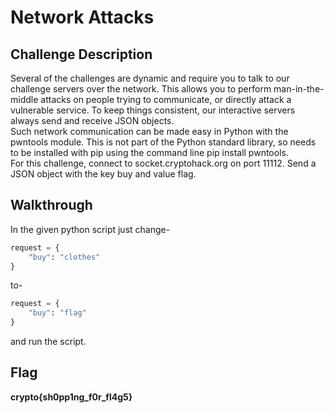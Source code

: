 # Network Attacks
## Challenge Description
Several of the challenges are dynamic and require you to talk to our challenge servers over the network. This allows you to perform man-in-the-middle attacks on people trying to communicate, or directly attack a vulnerable service. To keep things consistent, our interactive servers always send and receive JSON objects.  
Such network communication can be made easy in Python with the pwntools module. This is not part of the Python standard library, so needs to be installed with pip using the command line pip install pwntools.  
For this challenge, connect to socket.cryptohack.org on port 11112. Send a JSON object with the key buy and value flag.
## Walkthrough
In the given python script just change-
```python
request = {
    "buy": "clothes"
}
```
to-
```python
request = {
    "buy": "flag"
}
```
and run the script.
## Flag 
**crypto{sh0pp1ng_f0r_fl4g5}**

